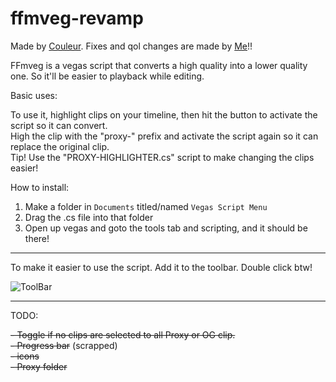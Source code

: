 # ffmveg-revamp
Made by [Couleur](https://github.com/couleurm). Fixes and qol changes are made by [Me](https://github.com/Vramuser)!!

FFmveg is a vegas script that converts a high quality into a lower quality one. So it'll be easier to playback while editing. 

Basic uses:

To use it, highlight clips on your timeline, then hit the button to activate the script so it can convert. <br>
High the clip with the "proxy-" prefix and activate the script again so it can replace the original clip. <br>
Tip! Use the "PROXY-HIGHLIGHTER.cs" script to make changing the clips easier! 

How to install: 
1. Make a folder in `Documents` titled/named `Vegas Script Menu`
2. Drag the .cs file into that folder
3. Open up vegas and goto the tools tab and scripting, and it should be there!
--------------
To make it easier to use the script. Add it to the toolbar.
Double click btw! 

![ToolBar](https://github.com/user-attachments/assets/825a3f27-39bf-45db-b92b-4ebf77c51bd5)

--------------
TODO:

~~- Toggle if no clips are selected to all Proxy or OG clip.~~ <br>
~~- Progress bar~~ (scrapped) <br>
~~- icons~~ <br>
~~- Proxy folder~~ <br>

